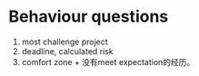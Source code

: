 # Behaviour questions
1. most challenge project
1. deadline, calculated risk
2. comfort zone + 没有meet expectation的经历。
